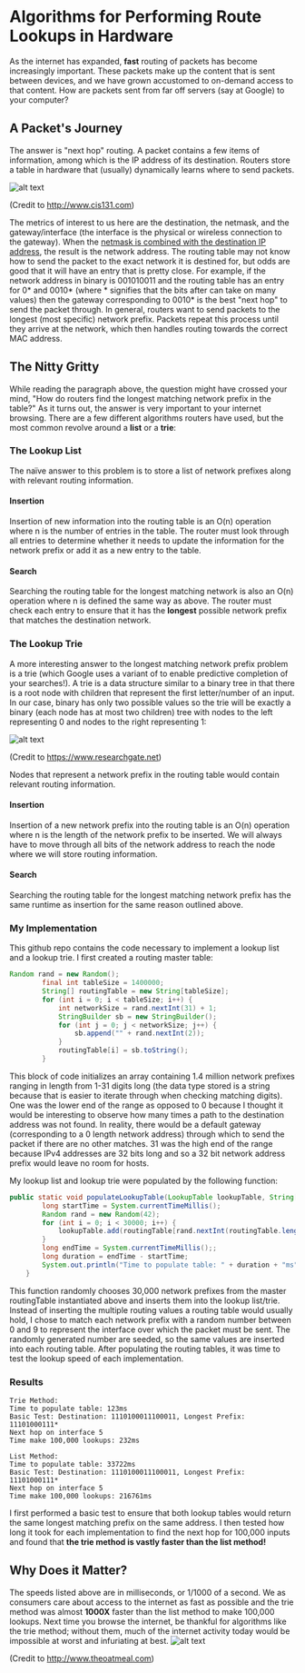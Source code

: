 # Algorithms for Performing Route Lookups in Hardware
As the internet has expanded, **fast** routing of packets has become increasingly important. These packets make up the content that is sent between devices, and we have grown accustomed to on-demand access to that content. How are packets sent from far off servers (say at Google) to your computer?

## A Packet's Journey
The answer is "next hop" routing. A packet contains a few items of information, among which is the IP address of its destination. Routers store a table in hardware that (usually) dynamically learns where to send packets.

![alt text](http://www.cis131.com/mediawiki/images/a/af/Cis131-fig12-3.jpg)

(Credit to http://www.cis131.com)

The metrics of interest to us here are the destination, the netmask, and the gateway/interface (the interface is the physical or wireless connection to the gateway). When the [netmask is combined with the destination IP address](https://www.webopedia.com/TERM/S/subnet_mask.html), the result is the network address. The routing table may not know how to send the packet to the exact network it is destined for, but odds are good that it will have an entry that is pretty close. For example, if the network address in binary is 001010011 and the routing table has an entry for 0* and 0010* (where * signifies that the bits after can take on many values) then the gateway corresponding to 0010* is the best "next hop" to send the packet through. In general, routers want to send packets to the longest (most specific) network prefix. Packets repeat this process until they arrive at the network, which then handles routing towards the correct MAC address.

## The Nitty Gritty
While reading the paragraph above, the question might have crossed your mind, "How do routers find the longest matching network prefix in the table?" As it turns out, the answer is very important to your internet browsing. There are a few different algorithms routers have used, but the most common revolve around a **list** or a **trie**:

### The Lookup List
The naïve answer to this problem is to store a list of network prefixes along with relevant routing information.
#### Insertion
Insertion of new information into the routing table is an O(n) operation where n is the number of entries in the table. The router must look through all entries to determine whether it needs to update the information for the network prefix or add it as a new entry to the table.
#### Search
Searching the routing table for the longest matching network is also an O(n) operation where n is defined the same way as above. The router must check each entry to ensure that it has the __longest__ possible network prefix that matches the destination network.

### The Lookup Trie
A more interesting answer to the longest matching network prefix problem is a trie (which Google uses a variant of to enable predictive completion of your searches!). A trie is a data structure similar to a binary tree in that there is a root node with children that represent the first letter/number of an input. In our case, binary has only two possible values so the trie will be exactly a binary (each node has at most two children) tree with nodes to the left representing 0 and nodes to the right representing 1:

![alt text](https://www.researchgate.net/profile/Hyesook_Lim/publication/224116488/figure/fig1/AS:302885238788097@1449224876335/The-binary-trie-for-an-example-set-of-prefixes.png)

(Credit to https://www.researchgate.net)

Nodes that represent a network prefix in the routing table would contain relevant routing information.
#### Insertion
Insertion of a new network prefix into the routing table is an O(n) operation where n is the length of the network prefix to be inserted. We will always have to move through all bits of the network address to reach the node where we will store routing information.
#### Search
Searching the routing table for the longest matching network prefix has the same runtime as insertion for the same reason outlined above.

### My Implementation
This github repo contains the code necessary to implement a lookup list and a lookup trie. I first created a routing master table:
```java
Random rand = new Random();
        final int tableSize = 1400000;
        String[] routingTable = new String[tableSize];
        for (int i = 0; i < tableSize; i++) {
            int networkSize = rand.nextInt(31) + 1;
            StringBuilder sb = new StringBuilder();
            for (int j = 0; j < networkSize; j++) {
                sb.append("" + rand.nextInt(2));
            }
            routingTable[i] = sb.toString();
        }
```
This block of code initializes an array containing 1.4 million network prefixes ranging in length from 1-31 digits long (the data type stored is a string because that is easier to iterate through when checking matching digits). One was the lower end of the range as opposed to 0 because I thought it would be interesting to observe how many times a path to the destination address was not found. In reality, there would be a default gateway (corresponding to a 0 length network address) through which to send the packet if there are no other matches. 31 was the high end of the range because IPv4 addresses are 32 bits long and so a 32 bit network address prefix would leave no room for hosts.

My lookup list and lookup trie were populated by the following function:
```java
public static void populateLookupTable(LookupTable lookupTable, String[] routingTable) {
        long startTime = System.currentTimeMillis();
        Random rand = new Random(42);
        for (int i = 0; i < 30000; i++) {
            lookupTable.add(routingTable[rand.nextInt(routingTable.length)], rand.nextInt(10));
        }
        long endTime = System.currentTimeMillis();;
        long duration = endTime - startTime;
        System.out.println("Time to populate table: " + duration + "ms");
    }
```
This function randomly chooses 30,000 network prefixes from the master routingTable instantiated above and inserts them into the lookup list/trie. Instead of inserting the multiple routing values a routing table would usually hold, I chose to match each network prefix with a random number between 0 and 9 to represent the interface over which the packet must be sent. The randomly generated number are seeded, so the same values are inserted into each routing table. After populating the routing tables, it was time to test the lookup speed of each implementation.

### Results
```
Trie Method:
Time to populate table: 123ms
Basic Test: Destination: 1110100011100011, Longest Prefix: 11101000111*
Next hop on interface 5
Time make 100,000 lookups: 232ms

List Method:
Time to populate table: 33722ms
Basic Test: Destination: 1110100011100011, Longest Prefix: 11101000111*
Next hop on interface 5
Time make 100,000 lookups: 216761ms
```
I first performed a basic test to ensure that both lookup tables would return the same longest matching prefix on the same address. I then tested how long it took for each implementation to find the next hop for 100,000 inputs and found that **the trie method is vastly faster than the list method!**

## Why Does it Matter?
The speeds listed above are in milliseconds, or 1/1000 of a second. We as consumers care about access to the internet as fast as possible and the trie method was almost **1000X** faster than the list method to make 100,000 lookups. Next time you browse the internet, be thankful for algorithms like the trie method; without them, much of the internet activity today would be impossible at worst and infuriating at best.
![alt text](http://www.gotfunnypictures.com/wp-content/uploads/2014/07/internet-speed-rage.jpg)

(Credit to http://www.theoatmeal.com)
